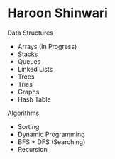 # Haroon Shinwari

Data Structures 

- Arrays (In Progress)
- Stacks
- Queues
- Linked Lists
- Trees
- Tries
- Graphs
- Hash Table

Algorithms

- Sorting
- Dynamic Programming
- BFS + DFS (Searching)
- Recursion
